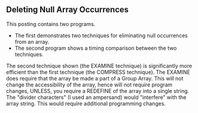 ## Deleting Null Array Occurrences

This posting contains two programs. 
* The first demonstrates two techniques for eliminating null occurrences from an array. 
* The second program shows a timing comparison between the two techniques.

The second technique shown (the EXAMINE technique) is significantly more efficient than the first technique (the COMPRESS technique).
The EXAMINE does require that the array be made a part of a Group Array. 
This will not change the accessibility of the array, hence will not require program changes, UNLESS, you require a REDEFINE of the array into a single string. The "divider characters" (I used an ampersand) would "interfere" with the array string. This would require additional programming changes.
